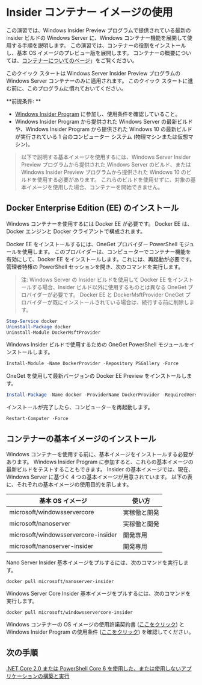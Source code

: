 
# <a name="using-insider-container-images"></a>Insider コンテナー イメージの使用

この演習では、Windows Insider Preview プログラムで提供されている最新の insider ビルドの Windows Server に、Windows コンテナー機能を展開して使用する手順を説明します。 この演習では、コンテナーの役割をインストールし、基本 OS イメージのプレビュー版を展開します。 コンテナーの概要については、[コンテナーについてのページ](../about/index.md)」をご覧ください。

このクイック スタートは Windows Server Insider Preview プログラムの Windows Server コンテナーのみに適用されます。 このクイック スタートに進む前に、このプログラムに慣れておいてください。

**前提条件: **

- [Windows Insider Program](https://insider.windows.com/GettingStarted) に参加し、使用条件を確認していること。
- Windows Insider Program から提供された Windows Server の最新ビルドや、Windows Insider Program から提供された Windows 10 の最新ビルドが実行されている 1 台のコンピューター システム (物理マシンまたは仮想マシン)。

>以下で説明する基本イメージを使用するには、Windows Server Insider Preview プログラムから提供された Windows Server のビルド、または Windows Insider Preview プログラムから提供された Windows 10 のビルドを使用する必要があります。 これらのビルドを使用せずに、対象の基本イメージを使用した場合、コンテナーを開始できません。

## <a name="install-docker-enterprise-edition-ee"></a>Docker Enterprise Edition (EE) のインストール
Windows コンテナーを使用するには Docker EE が必要です。 Docker EE は、Docker エンジンと Docker クライアントで構成されます。 

Docker EE をインストールするには、OneGet プロバイダー PowerShell モジュールを使用します。 このプロバイダーは、コンピューターでコンテナー機能を有効にして、Docker EE をインストールします。これには、再起動が必要です。 管理者特権の PowerShell セッションを開き、次のコマンドを実行します。

>注: Windows Server の Insider ビルドを使用して Docker EE をインストールする場合、Insider ビルド以外に使用するものとは異なる OneGet プロバイダーが必要です。 Docker EE と DockerMsftProvider OneGet プロバイダーが既にインストールされている場合は、続行する前に削除します。
```powershell 
Stop-Service docker
Uninstall-Package docker
Uninstall-Module DockerMsftProvider
```

Windows Insider ビルドで使用するための OneGet PowerShell モジュールをインストールします。
```powershell
Install-Module -Name DockerProvider -Repository PSGallery -Force
```
OneGet を使用して最新バージョンの Docker EE Preview をインストールします。
```powershell
Install-Package -Name docker -ProviderName DockerProvider -RequiredVersion Preview
```
インストールが完了したら、コンピューターを再起動します。
```
Restart-Computer -Force
```

## <a name="install-base-container-image"></a>コンテナーの基本イメージのインストール

Windows コンテナーを使用する前に、基本イメージをインストールする必要があります。 Windows Insider Program に参加すると、これらの基本イメージの最新ビルドをテストすることもできます。 Insider の基本イメージでは、現在、Windows Server に基づく 4 つの基本イメージが用意されています。 以下の表に、それぞれの基本イメージの使用目的を示します。

| 基本 OS イメージ                       | 使い方                      |
|-------------------------------------|----------------------------|
| microsoft/windowsservercore         | 実稼働と開発 |
| microsoft/nanoserver                | 実稼働と開発 |
| microsoft/windowsservercore-insider | 開発専用           |
| microsoft/nanoserver-insider        | 開発専用           |

Nano Server Insider 基本イメージをプルするには、次のコマンドを実行します。

```
docker pull microsoft/nanoserver-insider
```

Windows Server Core Insider 基本イメージをプルするには、次のコマンドを実行します。

```
docker pull microsoft/windowsservercore-insider
```

Windows コンテナーの OS イメージの使用許諾契約書 ([ここをクリック](../EULA.md )) と Windows Insider Program の使用条件 ([ここをクリック](https://www.microsoft.com/en-us/software-download/windowsinsiderpreviewserver)) を確認してください。

## <a name="next-steps"></a>次の手順

[.NET Core 2.0 または PowerShell Core 6 を使用した、または使用しないアプリケーションの構築と実行](./Nano-RS3-.NET-Core-and-PS.md)
